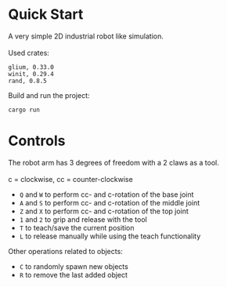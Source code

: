 # Quick Start
A very simple 2D industrial robot like simulation.\
\
Used crates:
```
glium, 0.33.0
winit, 0.29.4
rand, 0.8.5
```

Build and run the project:
```
cargo run
```
# Controls
The robot arm has 3 degrees of freedom with a 2 claws as a tool.\
\
c = clockwise, cc = counter-clockwise
* `Q` and `W` to perform cc- and c-rotation of the base joint
* `A` and `S` to perform cc- and c-rotation of the middle joint
* `Z` and `X` to perform cc- and c-rotation of the top joint
* `1` and `2` to grip and release with the tool
* `T` to teach/save the current position
* `L` to release manually while using the teach functionality


Other operations related to objects:
* `C` to randomly spawn new objects
* `R` to remove the last added object


